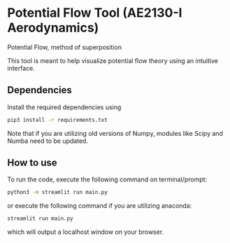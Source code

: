 # Potential Flow Tool (AE2130-I Aerodynamics)
 Potential Flow, method of superposition

 This tool is meant to help visualize potential flow theory using an intuitive interface.

 ## Dependencies
 Install the required dependencies using

 ```bash
 pip3 install -r requirements.txt
 ```

 Note that if you are utilizing old versions of Numpy, modules like Scipy and Numba need to be updated.

 ## How to use

 To run the code, execute the following command on terminal/prompt:

 ```bash
 python3 -m streamlit run main.py
 ```

 or execute the following command if you are utilizing anaconda:

 ```bash
 streamlit run main.py
 ```

 which will output a localhost window on your browser.

